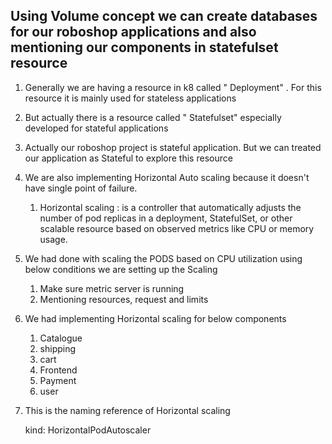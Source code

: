## Using Volume concept we can create databases for our roboshop applications and also mentioning our components in statefulset resource ##

1. Generally we are having a resource in k8 called " Deployment" .
  For this resource it is mainly used for stateless applications

2. But actually there is a resource called " Statefulset" especially developed 
   for stateful applications
   
3. Actually our roboshop project is stateful application.
   But we can treated our application as Stateful to explore this resource

4. We are also implementing Horizontal Auto scaling because it doesn't have single point 
   of failure.
   1. Horizontal scaling :  is a controller that automatically adjusts the number of pod replicas in a deployment, StatefulSet, or other scalable resource based on observed metrics like CPU or memory usage.

5. We had done with scaling the PODS based on CPU utilization
   using below conditions we are setting up the Scaling
   1. Make sure metric server is running
   2. Mentioning resources, request and limits

6. We had implementing Horizontal scaling for below components
    1. Catalogue
    2. shipping
    3. cart
    4. Frontend
    5. Payment
    6. user

7. This is the naming reference of Horizontal scaling

      kind: HorizontalPodAutoscaler
      